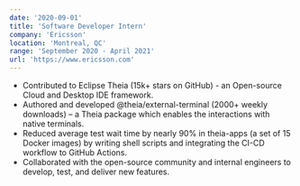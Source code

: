 ```yaml
---
date: '2020-09-01'
title: 'Software Developer Intern'
company: 'Ericsson'
location: 'Montreal, QC'
range: 'September 2020 - April 2021'
url: 'https://www.ericsson.com'
---
```


- Contributed to Eclipse Theia (15k+ stars on GitHub) - an Open-source Cloud and Desktop IDE framework.
- Authored and developed @theia/external-terminal (2000+ weekly downloads) – a Theia package which enables the interactions with native terminals.
- Reduced average test wait time by nearly 90% in theia-apps (a set of 15 Docker images) by writing shell scripts and integrating the CI-CD workflow to GitHub Actions.
- Collaborated with the open-source community and internal engineers to develop, test, and deliver new features.
